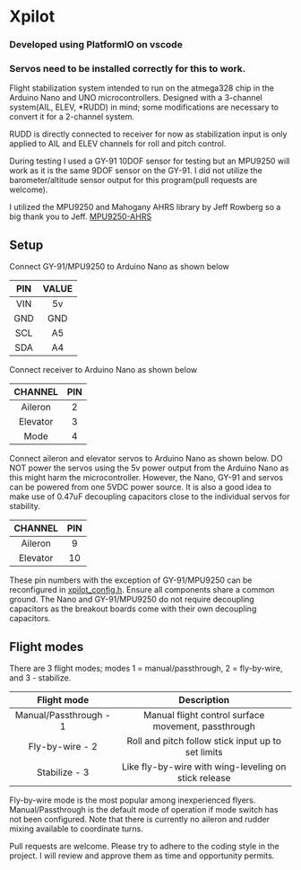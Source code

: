# Xpilot

### Developed using PlatformIO on vscode

### Servos need to be installed correctly for this to work.

Flight stabilization system intended to run on the atmega328 chip in the Arduino Nano and UNO microcontrollers.
Designed with a 3-channel system(AIL, ELEV, \*RUDD) in mind; some modifications are necessary to convert it for a 2-channel system.

RUDD is directly connected to receiver for now as stabilization input is only applied to AIL and ELEV channels for roll and pitch control.

During testing I used a GY-91 10DOF sensor for testing but an MPU9250 will work as it is the same 9DOF sensor on the GY-91.
I did not utilize the barometer/altitude sensor output for this program(pull requests are welcome).

I utilized the MPU9250 and Mahogany AHRS library by Jeff Rowberg so a big thank you to Jeff. [MPU9250-AHRS](https://github.com/jremington/MPU-9250-AHRS)

## Setup

Connect GY-91/MPU9250 to Arduino Nano as shown below

| PIN | VALUE |
| :-: | :---: |
| VIN |  5v   |
| GND |  GND  |
| SCL |  A5   |
| SDA |  A4   |

Connect receiver to Arduino Nano as shown below

| CHANNEL  | PIN |
| :------: | :-: |
| Aileron  |  2  |
| Elevator |  3  |
|   Mode   |  4  |

Connect aileron and elevator servos to Arduino Nano as shown below. DO NOT power the servos using the 5v power output from the Arduino Nano as this might harm the microcontroller.
However, the Nano, GY-91 and servos can be powered from one 5VDC power source. It is also a good idea to make use of 0.47uF decoupling capacitors close to the individual servos for stability.

| CHANNEL  | PIN |
| :------: | :-: |
| Aileron  |  9  |
| Elevator | 10  |

These pin numbers with the exception of GY-91/MPU9250 can be reconfigured in [xpilot_config.h](lib/Xpilot/src/xpilot_config.h).
Ensure all components share a common ground. The Nano and GY-91/MPU9250 do not require decoupling capacitors as the breakout boards come with their own decoupling capacitors.

## Flight modes

There are 3 flight modes; modes 1 = manual/passthrough, 2 = fly-by-wire, and 3 - stabilize.

|      Flight mode       |                     Description                      |
| :--------------------: | :--------------------------------------------------: |
| Manual/Passthrough - 1 | Manual flight control surface movement, passthrough  |
|    Fly-by-wire - 2     |  Roll and pitch follow stick input up to set limits  |
|     Stabilize - 3      | Like fly-by-wire with wing-leveling on stick release |

Fly-by-wire mode is the most popular among inexperienced flyers. Manual/Passthrough is the default mode of operation if mode switch has not been configured.
Note that there is currently no aileron and rudder mixing available to coordinate turns.

Pull requests are welcome. Please try to adhere to the coding style in the project. I will review and approve them as time and opportunity permits.

